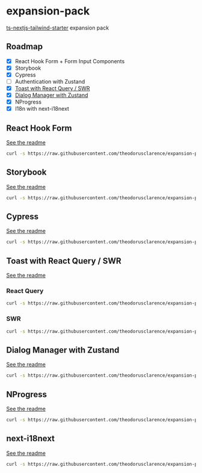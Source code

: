 # expansion-pack

[ts-nextjs-tailwind-starter](https://github.com/theodorusclarence/ts-nextjs-tailwind-starter) expansion pack

## Roadmap

- [x] React Hook Form + Form Input Components
- [x] Storybook
- [x] Cypress
- [ ] Authentication with Zustand
- [x] [Toast with React Query / SWR](https://theodorusclarence.com/blog/react-loading-state-pattern)
- [x] [Dialog Manager with Zustand](https://github.com/theodorusclarence/dialog-manager)
- [x] NProgress
- [x] I18n with next-i18next

## React Hook Form

[See the readme](https://github.com/theodorusclarence/expansion-pack/blob/main/rhf/README.md)

```bash
curl -s https://raw.githubusercontent.com/theodorusclarence/expansion-pack/main/rhf/trigger.sh | bash -s
```

## Storybook

[See the readme](https://github.com/theodorusclarence/expansion-pack/blob/main/storybook/README.md)

```bash
curl -s https://raw.githubusercontent.com/theodorusclarence/expansion-pack/main/storybook/trigger.sh | bash -s
```

## Cypress

[See the readme](https://github.com/theodorusclarence/expansion-pack/blob/main/cypress/README.md)

```bash
curl -s https://raw.githubusercontent.com/theodorusclarence/expansion-pack/main/cypress/trigger.sh | bash -s
```

## Toast with React Query / SWR

[See the readme](https://github.com/theodorusclarence/expansion-pack/blob/**main**/toast/README.md)

### React Query

```bash
curl -s https://raw.githubusercontent.com/theodorusclarence/expansion-pack/main/toast/trigger-rq.sh | bash -s
```

### SWR

```bash
curl -s https://raw.githubusercontent.com/theodorusclarence/expansion-pack/main/toast/trigger-swr.sh | bash -s
```

## Dialog Manager with Zustand

[See the readme](https://github.com/theodorusclarence/expansion-pack/blob/main/dialog-zustand/README.md)

```bash
curl -s https://raw.githubusercontent.com/theodorusclarence/expansion-pack/main/dialog-zustand/trigger.sh | bash -s
```

## NProgress

[See the readme](https://github.com/theodorusclarence/expansion-pack/blob/main/nprogress/README.md)

```bash
curl -s https://raw.githubusercontent.com/theodorusclarence/expansion-pack/main/nprogress/trigger.sh | bash -s
```

## next-i18next

[See the readme](https://github.com/theodorusclarence/expansion-pack/blob/main/next-i18next/README.md)

```bash
curl -s https://raw.githubusercontent.com/theodorusclarence/expansion-pack/main/next-i18next/trigger.sh | bash -s
```
